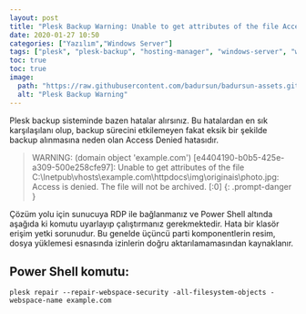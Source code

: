 ```yaml
---
layout: post
title: "Plesk Backup Warning: Unable to get attributes of the file Access is denied -WINDOWS"
date: 2020-01-27 10:50
categories: ["Yazılım","Windows Server"]
tags: ["plesk", "plesk-backup", "hosting-manager", "windows-server", "windows-plesk"]
toc: true
toc: true
image:
  path: "https://raw.githubusercontent.com/badursun/badursun-assets.github.io/refs/heads/main/img/plesk-windows-backup-failure-66eec40572338.webp"
  alt: "Plesk Backup Warning"
---
```


Plesk backup sisteminde bazen hatalar alırsınız. Bu hatalardan en sık karşılaşılanı olup, backup sürecini etkilemeyen fakat eksik bir şekilde backup alınmasına neden olan Access Denied hatasıdır.

> WARNING: (domain object 'example.com') [e4404190-b0b5-425e-a309-500e258cfe97]: Unable to get attributes of the file C:\Inetpub\vhosts\example.com\httpdocs\img\originais\photo.jpg: Access is denied. The file will not be archived. [:0]
{: .prompt-danger }

Çözüm yolu için sunucuya RDP ile bağlanmanız ve Power Shell altında aşağıda ki komutu uyarlayıp çalıştırmanız gerekmektedir. Hata bir klasör erişim yetki sorunudur. Bu genelde üçüncü parti komponentlerin resim, dosya yüklemesi esnasında izinlerin doğru aktarılamamasından kaynaklanır.

## Power Shell komutu:
```shell
plesk repair --repair-webspace-security -all-filesystem-objects -webspace-name example.com
```